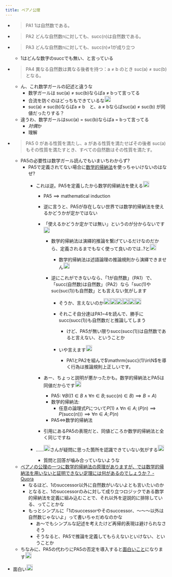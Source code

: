 ```yaml
---
title: ペアノ公理
---
```


* 
   > 
   > PA1 1は自然数である。

* 
   > 
   > PA2 どんな自然数nに対しても、succ(n)は自然数である。

* 
   > 
   > PA3 どんな自然数nに対しても、succ(n)≠1が成り立つ
  
  * 1はどんな数字のsuccでも無い、と言っている
* 
   > 
   > PA4 異なる自然数は異なる後者を持つ：a ≠ b のとき suc(a) ≠ suc(b) となる。
  
  * ん、これ数学ガールの記述と違うな
    * 数学ガールは suc(a) ≠ suc(b)ならばa ≠ bって言ってる
    * 合流を防ぐのはどっちもできているな<img src='https://scrapbox.io/api/pages/blu3mo-public/blu3mo/icon' alt='blu3mo.icon' height="19.5"/>
    * suc(a) ≠ suc(b)ならばa ≠ b　と、a ≠ bならばsuc(a) ≠ suc(b) が同値だったりする？
  * 違うわ、数学ガールはsuc(a) = suc(b)ならばa = bって言ってる
    * *対偶*か
    * 理解
* 
   > 
   > PA5 0 がある性質を満たし、a がある性質を満たせばその後者 suc(a) もその性質を満たすとき、すべての自然数はその性質を満たす。
  
  * PA5の必要性は数学ガール読んでもいまいちわからず?
    * PA5で定義されてない場合に[数学的帰納法](%E6%95%B0%E5%AD%A6%E7%9A%84%E5%B8%B0%E7%B4%8D%E6%B3%95.md)を使っちゃいけないのはなぜ?
      * これは逆。PA5を定義したから数学的帰納法を使える<img src='https://scrapbox.io/api/pages/blu3mo-public/takker/icon' alt='takker.icon' height="19.5"/>

        * $\text{PA5}\implies\text{mathematical induction}$
        * 逆に言うと、PA5が存在しない世界では数学的帰納法を使えるかどうかが定かではない
        * 「使えるかどうか定かでは無い」というのが分からないです<img src='https://scrapbox.io/api/pages/blu3mo-public/blu3mo/icon' alt='blu3mo.icon' height="19.5"/>

          * 数学的帰納法は演繹的推論を繋げているだけなのだから、定義されるまでもなく使って良いのでは..?と<img src='https://scrapbox.io/api/pages/blu3mo-public/blu3mo/icon' alt='blu3mo.icon' height="19.5"/>

            * 数学的帰納法は述語論理の推論規則から演繹できません<img src='https://scrapbox.io/api/pages/blu3mo-public/takker/icon' alt='takker.icon' height="19.5"/>
          * 逆にこれができないなら、「1が自然数」（PA1）で、「succ(自然数)は自然数」（PA2）なら「suc(1)やsuc(suc(1))も自然数」とも言えない気がします
            * そうか、言えないのか<img src='https://scrapbox.io/api/pages/blu3mo-public/blu3mo/icon' alt='blu3mo.icon' height="19.5"/><img src='https://scrapbox.io/api/pages/blu3mo-public/blu3mo/icon' alt='blu3mo.icon' height="19.5"/><img src='https://scrapbox.io/api/pages/blu3mo-public/blu3mo/icon' alt='blu3mo.icon' height="19.5"/><img src='https://scrapbox.io/api/pages/blu3mo-public/blu3mo/icon' alt='blu3mo.icon' height="19.5"/><img src='https://scrapbox.io/api/pages/blu3mo-public/blu3mo/icon' alt='blu3mo.icon' height="19.5"/><img src='https://scrapbox.io/api/pages/blu3mo-public/blu3mo/icon' alt='blu3mo.icon' height="19.5"/>
            * それこそ自分達はPA1~4を読んで、勝手にsucc(succ(1))も自然数だと推論してしまう
              * けど、PA5が無い限りsucc(succ(1))は自然数であると言えない、ということか
            * いや言えます<img src='https://scrapbox.io/api/pages/blu3mo-public/takker/icon' alt='takker.icon' height="19.5"/>

              * PA1とPA2を組んで$\mathrm{succ}(1)\in\N$を導く行為は推論規則上正しいです。
        * あー、ちょっと説明が悪かったかも。数学的帰納法とPA5は同値だからです<img src='https://scrapbox.io/api/pages/blu3mo-public/takker/icon' alt='takker.icon' height="19.5"/>

          * PA5: $\forall B((1\in B\land\forall n\in B;\mathrm{succ}(n)\in B)\implies B=A)$
          * 数学的帰納法:
            * 任意の論理式$P$について$P(1)\land\forall n\in A;(P(n)\implies P(\mathrm{succ}(n)))\implies\forall n\in A;P(n)$
          * PA5$\iff$数学的帰納法
        * 引用にあるPA5の表現だと、同値どころか数学的帰納法と全く同じですね
      * ……<img src='https://scrapbox.io/api/pages/blu3mo-public/blu3mo/icon' alt='blu3mo.icon' height="19.5"/>さんが疑問に思った箇所を認識できていない気がする<img src='https://scrapbox.io/api/pages/blu3mo-public/takker/icon' alt='takker.icon' height="19.5"/>

        * 質問と回答が噛み合っていないような
  * [ペアノの公理の一つに数学的帰納法の原理がありますが、では数学的帰納法を用いないと証明できない定理には何があるのでしょうか？ - Quora](https://jp.quora.com/ペアノの公理の一つに数学的帰納法の原理がありま)
    * なるほど、1のsuccessor以外に自然数がいないよとも言いたいのか
    * となると、1のsuccessorのみに対して成り立つロジックである数学的帰納法を定義に組み込むことで、それ以外を逆説的に排除している、ってことかな
    * もっとシンプルに「1のsuccessorやそのsuccessor、〜〜〜以外は自然数じゃないよ」って書いちゃだめなのかな
      * あ〜でもシンプルな記述を考えたけど再帰的表現は避けられなさそう
      * そうなると、PA5で推論を定義してもらえないといけない、ということか
  * ちなみに、PA5の代わりにPA5の否定を導入すると[面白いこと](https://web.archive.org/web/20211007034253/https://ch.nicovideo.jp/kiguro_blog/blomaga/ar790751)になります<img src='https://scrapbox.io/api/pages/blu3mo-public/takker/icon' alt='takker.icon' height="19.5"/>
* 面白い<img src='https://scrapbox.io/api/pages/blu3mo-public/blu3mo/icon' alt='blu3mo.icon' height="19.5"/>
